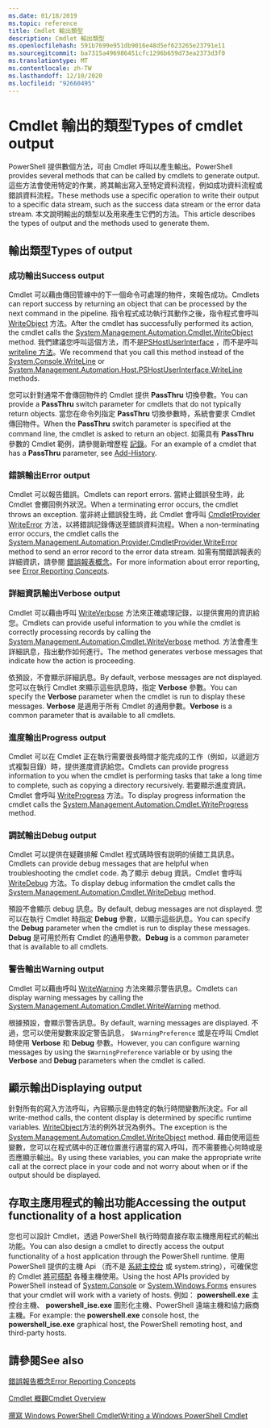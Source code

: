 ```yaml
---
ms.date: 01/18/2019
ms.topic: reference
title: Cmdlet 輸出類型
description: Cmdlet 輸出類型
ms.openlocfilehash: 591b7699e951db9016e48d5ef623265e23791e11
ms.sourcegitcommit: ba7315a496986451cfc1296b659d73ea2373d3f0
ms.translationtype: MT
ms.contentlocale: zh-TW
ms.lasthandoff: 12/10/2020
ms.locfileid: "92660495"
---
```

# <a name="types-of-cmdlet-output"></a><span data-ttu-id="933a1-103">Cmdlet 輸出的類型</span><span class="sxs-lookup"><span data-stu-id="933a1-103">Types of cmdlet output</span></span>

<span data-ttu-id="933a1-104">PowerShell 提供數個方法，可由 Cmdlet 呼叫以產生輸出。</span><span class="sxs-lookup"><span data-stu-id="933a1-104">PowerShell provides several methods that can be called by cmdlets to generate output.</span></span> <span data-ttu-id="933a1-105">這些方法會使用特定的作業，將其輸出寫入至特定資料流程，例如成功資料流程或錯誤資料流程。</span><span class="sxs-lookup"><span data-stu-id="933a1-105">These methods use a specific operation to write their output to a specific data stream, such as the success data stream or the error data stream.</span></span> <span data-ttu-id="933a1-106">本文說明輸出的類型以及用來產生它們的方法。</span><span class="sxs-lookup"><span data-stu-id="933a1-106">This article describes the types of output and the methods used to generate them.</span></span>

## <a name="types-of-output"></a><span data-ttu-id="933a1-107">輸出類型</span><span class="sxs-lookup"><span data-stu-id="933a1-107">Types of output</span></span>

### <a name="success-output"></a><span data-ttu-id="933a1-108">成功輸出</span><span class="sxs-lookup"><span data-stu-id="933a1-108">Success output</span></span>

<span data-ttu-id="933a1-109">Cmdlet 可以藉由傳回管線中的下一個命令可處理的物件，來報告成功。</span><span class="sxs-lookup"><span data-stu-id="933a1-109">Cmdlets can report success by returning an object that can be processed by the next command in the pipeline.</span></span> <span data-ttu-id="933a1-110">指令程式成功執行其動作之後，指令程式會呼叫 [WriteObject](/dotnet/api/System.Management.Automation.Cmdlet.WriteObject) 方法。</span><span class="sxs-lookup"><span data-stu-id="933a1-110">After the cmdlet has successfully performed its action, the cmdlet calls the [System.Management.Automation.Cmdlet.WriteObject](/dotnet/api/System.Management.Automation.Cmdlet.WriteObject) method.</span></span> <span data-ttu-id="933a1-111">我們建議您呼叫這個方法，而不是[PSHostUserInterface](/dotnet/api/System.Management.Automation.Host.PSHostUserInterface.WriteLine) ，而不是呼叫[ writeline 方法](/dotnet/api/System.Console.WriteLine)。</span><span class="sxs-lookup"><span data-stu-id="933a1-111">We recommend that you call this method instead of the [System.Console.WriteLine](/dotnet/api/System.Console.WriteLine) or [System.Management.Automation.Host.PSHostUserInterface.WriteLine](/dotnet/api/System.Management.Automation.Host.PSHostUserInterface.WriteLine) methods.</span></span>

<span data-ttu-id="933a1-112">您可以針對通常不會傳回物件的 Cmdlet 提供 **PassThru** 切換參數。</span><span class="sxs-lookup"><span data-stu-id="933a1-112">You can provide a **PassThru** switch parameter for cmdlets that do not typically return objects.</span></span>
<span data-ttu-id="933a1-113">當您在命令列指定 **PassThru** 切換參數時，系統會要求 Cmdlet 傳回物件。</span><span class="sxs-lookup"><span data-stu-id="933a1-113">When the **PassThru** switch parameter is specified at the command line, the cmdlet is asked to return an object.</span></span> <span data-ttu-id="933a1-114">如需具有 **PassThru** 參數的 Cmdlet 範例，請參閱新增歷程 [記錄](/powershell/module/Microsoft.PowerShell.Core/Add-History)。</span><span class="sxs-lookup"><span data-stu-id="933a1-114">For an example of a cmdlet that has a **PassThru** parameter, see [Add-History](/powershell/module/Microsoft.PowerShell.Core/Add-History).</span></span>

### <a name="error-output"></a><span data-ttu-id="933a1-115">錯誤輸出</span><span class="sxs-lookup"><span data-stu-id="933a1-115">Error output</span></span>

<span data-ttu-id="933a1-116">Cmdlet 可以報告錯誤。</span><span class="sxs-lookup"><span data-stu-id="933a1-116">Cmdlets can report errors.</span></span> <span data-ttu-id="933a1-117">當終止錯誤發生時，此 Cmdlet 會擲回例外狀況。</span><span class="sxs-lookup"><span data-stu-id="933a1-117">When a terminating error occurs, the cmdlet throws an exception.</span></span> <span data-ttu-id="933a1-118">當非終止錯誤發生時，此 Cmdlet 會呼叫 [CmdletProvider WriteError](/dotnet/api/System.Management.Automation.Provider.CmdletProvider.WriteError) 方法，以將錯誤記錄傳送至錯誤資料流程。</span><span class="sxs-lookup"><span data-stu-id="933a1-118">When a non-terminating error occurs, the cmdlet calls the [System.Management.Automation.Provider.CmdletProvider.WriteError](/dotnet/api/System.Management.Automation.Provider.CmdletProvider.WriteError) method to send an error record to the error data stream.</span></span> <span data-ttu-id="933a1-119">如需有關錯誤報表的詳細資訊，請參閱 [錯誤報表概念](./error-reporting-concepts.md)。</span><span class="sxs-lookup"><span data-stu-id="933a1-119">For more information about error reporting, see [Error Reporting Concepts](./error-reporting-concepts.md).</span></span>

### <a name="verbose-output"></a><span data-ttu-id="933a1-120">詳細資訊輸出</span><span class="sxs-lookup"><span data-stu-id="933a1-120">Verbose output</span></span>

<span data-ttu-id="933a1-121">Cmdlet 可以藉由呼叫 [WriteVerbose](/dotnet/api/System.Management.Automation.Cmdlet.WriteVerbose) 方法來正確處理記錄，以提供實用的資訊給您。</span><span class="sxs-lookup"><span data-stu-id="933a1-121">Cmdlets can provide useful information to you while the cmdlet is correctly processing records by calling the [System.Management.Automation.Cmdlet.WriteVerbose](/dotnet/api/System.Management.Automation.Cmdlet.WriteVerbose) method.</span></span> <span data-ttu-id="933a1-122">方法會產生詳細訊息，指出動作如何進行。</span><span class="sxs-lookup"><span data-stu-id="933a1-122">The method generates verbose messages that indicate how the action is proceeding.</span></span>

<span data-ttu-id="933a1-123">依預設，不會顯示詳細訊息。</span><span class="sxs-lookup"><span data-stu-id="933a1-123">By default, verbose messages are not displayed.</span></span> <span data-ttu-id="933a1-124">您可以在執行 Cmdlet 來顯示這些訊息時，指定 **Verbose** 參數。</span><span class="sxs-lookup"><span data-stu-id="933a1-124">You can specify the **Verbose** parameter when the cmdlet is run to display these messages.</span></span> <span data-ttu-id="933a1-125">**Verbose** 是適用于所有 Cmdlet 的通用參數。</span><span class="sxs-lookup"><span data-stu-id="933a1-125">**Verbose** is a common parameter that is available to all cmdlets.</span></span>

### <a name="progress-output"></a><span data-ttu-id="933a1-126">進度輸出</span><span class="sxs-lookup"><span data-stu-id="933a1-126">Progress output</span></span>

<span data-ttu-id="933a1-127">Cmdlet 可以在 Cmdlet 正在執行需要很長時間才能完成的工作（例如，以遞迴方式複製目錄）時，提供進度資訊給您。</span><span class="sxs-lookup"><span data-stu-id="933a1-127">Cmdlets can provide progress information to you when the cmdlet is performing tasks that take a long time to complete, such as copying a directory recursively.</span></span> <span data-ttu-id="933a1-128">若要顯示進度資訊，Cmdlet 會呼叫 [WriteProgress](/dotnet/api/System.Management.Automation.Cmdlet.WriteProgress) 方法。</span><span class="sxs-lookup"><span data-stu-id="933a1-128">To display progress information the cmdlet calls the [System.Management.Automation.Cmdlet.WriteProgress](/dotnet/api/System.Management.Automation.Cmdlet.WriteProgress) method.</span></span>

### <a name="debug-output"></a><span data-ttu-id="933a1-129">調試輸出</span><span class="sxs-lookup"><span data-stu-id="933a1-129">Debug output</span></span>

<span data-ttu-id="933a1-130">Cmdlet 可以提供在疑難排解 Cmdlet 程式碼時很有説明的偵錯工具訊息。</span><span class="sxs-lookup"><span data-stu-id="933a1-130">Cmdlets can provide debug messages that are helpful when troubleshooting the cmdlet code.</span></span> <span data-ttu-id="933a1-131">為了顯示 debug 資訊，Cmdlet 會呼叫 [WriteDebug](/dotnet/api/System.Management.Automation.Cmdlet.WriteDebug) 方法。</span><span class="sxs-lookup"><span data-stu-id="933a1-131">To display debug information the cmdlet calls the [System.Management.Automation.Cmdlet.WriteDebug](/dotnet/api/System.Management.Automation.Cmdlet.WriteDebug) method.</span></span>

<span data-ttu-id="933a1-132">預設不會顯示 debug 訊息。</span><span class="sxs-lookup"><span data-stu-id="933a1-132">By default, debug messages are not displayed.</span></span> <span data-ttu-id="933a1-133">您可以在執行 Cmdlet 時指定 **Debug** 參數，以顯示這些訊息。</span><span class="sxs-lookup"><span data-stu-id="933a1-133">You can specify the **Debug** parameter when the cmdlet is run to display these messages.</span></span> <span data-ttu-id="933a1-134">**Debug** 是可用於所有 Cmdlet 的通用參數。</span><span class="sxs-lookup"><span data-stu-id="933a1-134">**Debug** is a common parameter that is available to all cmdlets.</span></span>

### <a name="warning-output"></a><span data-ttu-id="933a1-135">警告輸出</span><span class="sxs-lookup"><span data-stu-id="933a1-135">Warning output</span></span>

<span data-ttu-id="933a1-136">Cmdlet 可以藉由呼叫 [WriteWarning](/dotnet/api/System.Management.Automation.Cmdlet.WriteWarning) 方法來顯示警告訊息。</span><span class="sxs-lookup"><span data-stu-id="933a1-136">Cmdlets can display warning messages by calling the [System.Management.Automation.Cmdlet.WriteWarning](/dotnet/api/System.Management.Automation.Cmdlet.WriteWarning) method.</span></span>

<span data-ttu-id="933a1-137">根據預設，會顯示警告訊息。</span><span class="sxs-lookup"><span data-stu-id="933a1-137">By default, warning messages are displayed.</span></span> <span data-ttu-id="933a1-138">不過，您可以使用變數來設定警告訊息， `$WarningPreference` 或是在呼叫 Cmdlet 時使用 **Verbose** 和 **Debug** 參數。</span><span class="sxs-lookup"><span data-stu-id="933a1-138">However, you can configure warning messages by using the `$WarningPreference` variable or by using the **Verbose** and **Debug** parameters when the cmdlet is called.</span></span>

## <a name="displaying-output"></a><span data-ttu-id="933a1-139">顯示輸出</span><span class="sxs-lookup"><span data-stu-id="933a1-139">Displaying output</span></span>

<span data-ttu-id="933a1-140">針對所有的寫入方法呼叫，內容顯示是由特定的執行時間變數所決定。</span><span class="sxs-lookup"><span data-stu-id="933a1-140">For all write-method calls, the content display is determined by specific runtime variables.</span></span> <span data-ttu-id="933a1-141">[WriteObject](/dotnet/api/System.Management.Automation.Cmdlet.WriteObject)方法的例外狀況為例外。</span><span class="sxs-lookup"><span data-stu-id="933a1-141">The exception is the [System.Management.Automation.Cmdlet.WriteObject](/dotnet/api/System.Management.Automation.Cmdlet.WriteObject) method.</span></span> <span data-ttu-id="933a1-142">藉由使用這些變數，您可以在程式碼中的正確位置進行適當的寫入呼叫，而不需要擔心何時或是否應顯示輸出。</span><span class="sxs-lookup"><span data-stu-id="933a1-142">By using these variables, you can make the appropriate write call at the correct place in your code and not worry about when or if the output should be displayed.</span></span>

## <a name="accessing-the-output-functionality-of-a-host-application"></a><span data-ttu-id="933a1-143">存取主應用程式的輸出功能</span><span class="sxs-lookup"><span data-stu-id="933a1-143">Accessing the output functionality of a host application</span></span>

<span data-ttu-id="933a1-144">您也可以設計 Cmdlet，透過 PowerShell 執行時間直接存取主機應用程式的輸出功能。</span><span class="sxs-lookup"><span data-stu-id="933a1-144">You can also design a cmdlet to directly access the output functionality of a host application through the PowerShell runtime.</span></span> <span data-ttu-id="933a1-145">使用 PowerShell 提供的主機 Api （而不是 [系統主控台](/dotnet/api/System.Console) 或 system.string），可確保您的 Cmdlet [將可搭配](/dotnet/api/System.Windows.Forms) 各種主機使用。</span><span class="sxs-lookup"><span data-stu-id="933a1-145">Using the host APIs provided by PowerShell instead of [System.Console](/dotnet/api/System.Console) or [System.Windows.Forms](/dotnet/api/System.Windows.Forms) ensures that your cmdlet will work with a variety of hosts.</span></span> <span data-ttu-id="933a1-146">例如： **powershell.exe** 主控台主機、 **powershell_ise.exe** 圖形化主機、PowerShell 遠端主機和協力廠商主機。</span><span class="sxs-lookup"><span data-stu-id="933a1-146">For example: the **powershell.exe** console host, the **powershell_ise.exe** graphical host, the PowerShell remoting host, and third-party hosts.</span></span>

## <a name="see-also"></a><span data-ttu-id="933a1-147">請參閱</span><span class="sxs-lookup"><span data-stu-id="933a1-147">See also</span></span>

[<span data-ttu-id="933a1-148">錯誤報告概念</span><span class="sxs-lookup"><span data-stu-id="933a1-148">Error Reporting Concepts</span></span>](./error-reporting-concepts.md)

[<span data-ttu-id="933a1-149">Cmdlet 概觀</span><span class="sxs-lookup"><span data-stu-id="933a1-149">Cmdlet Overview</span></span>](./cmdlet-overview.md)

[<span data-ttu-id="933a1-150">撰寫 Windows PowerShell Cmdlet</span><span class="sxs-lookup"><span data-stu-id="933a1-150">Writing a Windows PowerShell Cmdlet</span></span>](./writing-a-windows-powershell-cmdlet.md)
